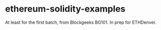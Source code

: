 # ethereum-solidity-examples

At least for the first batch, from Blockgeeks BG101. In prep for ETHDenver.
